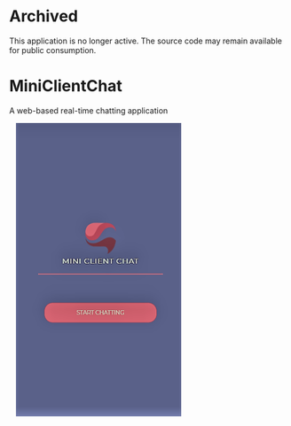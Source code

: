 
# Archived
This application is no longer active. The source code may remain available for public consumption.

# MiniClientChat
A web-based real-time chatting application 

&nbsp;&nbsp;
![App Screenshot](/minishot_1.PNG "Screenshot")
